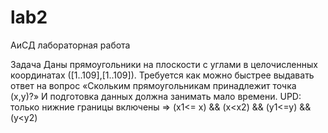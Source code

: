 # lab2
АиСД лабораторная работа


Задача
  Даны прямоугольники на плоскости с углами в целочисленных координатах ([1..109],[1..109]).
  Требуется как можно быстрее выдавать ответ на вопрос «Скольким прямоугольникам принадлежит точка (x,y)?» И подготовка данных должна занимать мало времени.
  UPD: только нижние границы включены => (x1<= x) && (x<x2) && (y1<=y) && (y<y2)
